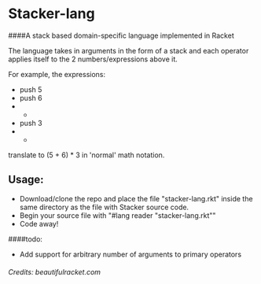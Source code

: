 # Stacker-lang
####A stack based domain-specific language implemented in Racket 

The language takes in arguments in the form of a stack and each operator applies itself to the 2 numbers/expressions above it.

For example, the expressions:
-  push 5
-  push 6
-  +
-  push 3
-  *
  
translate to (5 + 6) * 3 in 'normal' math notation. 

## Usage:
- Download/clone the repo and place the file "stacker-lang.rkt" inside the same directory as the file with Stacker source code.
- Begin your source file with "#lang reader "stacker-lang.rkt""
- Code away!

####todo:
- Add support for arbitrary number of arguments to primary operators

###### Credits: beautifulracket.com
